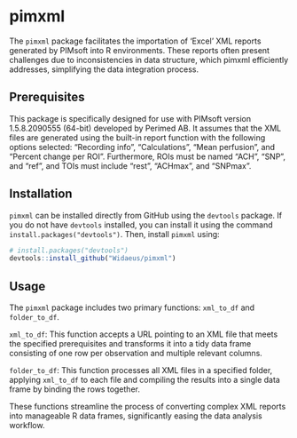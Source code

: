pimxml
================

<!-- README.md is generated from README.Rmd. Please edit that file -->
<!-- badges: start -->
<!-- badges: end -->

The `pimxml` package facilitates the importation of ‘Excel’ XML reports
generated by PIMsoft into R environments. These reports often present
challenges due to inconsistencies in data structure, which pimxml
efficiently addresses, simplifying the data integration process.

## Prerequisites

This package is specifically designed for use with PIMsoft version
1.5.8.2090555 (64-bit) developed by Perimed AB. It assumes that the XML
files are generated using the built-in report function with the
following options selected: “Recording info”, “Calculations”, “Mean
perfusion”, and “Percent change per ROI”. Furthermore, ROIs must be
named “ACH”, “SNP”, and “ref”, and TOIs must include “rest”, “ACHmax”,
and “SNPmax”.

## Installation

`pimxml` can be installed directly from GitHub using the `devtools`
package. If you do not have `devtools` installed, you can install it
using the command `install.packages("devtools")`. Then, install `pimxml`
using:

``` r
# install.packages("devtools")
devtools::install_github("Widaeus/pimxml")
```

## Usage

The `pimxml` package includes two primary functions: `xml_to_df` and
`folder_to_df`.

`xml_to_df`: This function accepts a URL pointing to an XML file that
meets the specified prerequisites and transforms it into a tidy data
frame consisting of one row per observation and multiple relevant
columns.

`folder_to_df`: This function processes all XML files in a specified
folder, applying `xml_to_df` to each file and compiling the results into
a single data frame by binding the rows together.

These functions streamline the process of converting complex XML reports
into manageable R data frames, significantly easing the data analysis
workflow.
